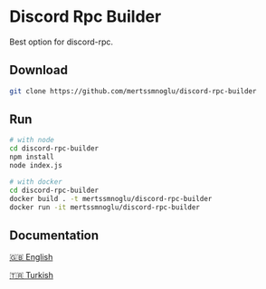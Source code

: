 # Discord Rpc Builder

Best option for discord-rpc.

## Download

```bash
git clone https://github.com/mertssmnoglu/discord-rpc-builder
```
## Run
```bash
# with node
cd discord-rpc-builder
npm install
node index.js

# with docker
cd discord-rpc-builder
docker build . -t mertssmnoglu/discord-rpc-builder
docker run -it mertssmnoglu/discord-rpc-builder
```

## Documentation

[🇬🇧 English](https://github.com/mertssmnoglu/discord-rpc-builder/tree/master/docs/english.md)

[🇹🇷 Turkish](https://github.com/mertssmnoglu/discord-rpc-builder/tree/master/docs/türkçe.md)